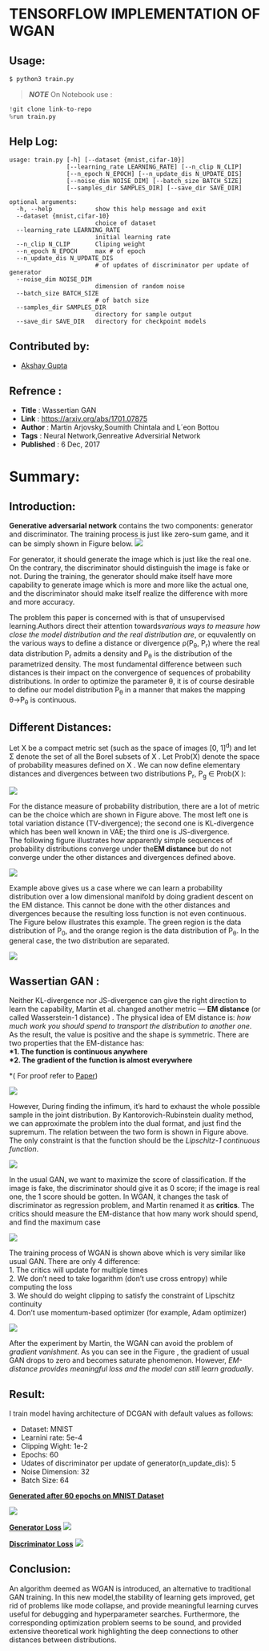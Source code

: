 # TENSORFLOW IMPLEMENTATION OF WGAN

## Usage:
```bash
$ python3 train.py
```
>**_NOTE_** On Notebook use :
```python
!git clone link-to-repo
%run train.py
```

## Help Log:
```
usage: train.py [-h] [--dataset {mnist,cifar-10}]
                [--learning_rate LEARNING_RATE] [--n_clip N_CLIP]
                [--n_epoch N_EPOCH] [--n_update_dis N_UPDATE_DIS]
                [--noise_dim NOISE_DIM] [--batch_size BATCH_SIZE]
                [--samples_dir SAMPLES_DIR] [--save_dir SAVE_DIR]

optional arguments:
  -h, --help            show this help message and exit
  --dataset {mnist,cifar-10}
                        choice of dataset
  --learning_rate LEARNING_RATE
                        initial learning rate
  --n_clip N_CLIP       Cliping weight
  --n_epoch N_EPOCH     max # of epoch
  --n_update_dis N_UPDATE_DIS
                        # of updates of discriminator per update of generator
  --noise_dim NOISE_DIM
                        dimension of random noise
  --batch_size BATCH_SIZE
                        # of batch size
  --samples_dir SAMPLES_DIR
                        directory for sample output
  --save_dir SAVE_DIR   directory for checkpoint models
```

## Contributed by:
* [Akshay Gupta](https://github.com/akshay-gupta123)

## Refrence :
* **Title** : Wassertian GAN
* **Link** : https://arxiv.org/abs/1701.07875
* **Author** : Martin Arjovsky,Soumith Chintala and L´eon Bottou
* **Tags** : Neural Network,Genreative Adversirial Network
* **Published** : 6 Dec, 2017

# Summary:

## Introduction:

<strong>Generative adversarial network</strong> contains the two components: generator and discriminator. The training process is just like zero-sum game, and it can be simply shown in Figure below. 
<img src="/asset/gan.png"/>

For generator, it should generate the image which is just like the real one. On the contrary, the discriminator should distinguish the image is fake or not. During the training, the generator should make itself have more capability to generate image which is more and more like the actual one, and the discriminator should make itself realize the difference with more and more accuracy.

The problem this paper is concerned with is that of unsupervised learning.Authors direct their attention towards<em>various ways to measure how close the model distribution and the real distribution are</em>, or equvalently on the various ways to define a distance or divergence  ρ(P<sub>θ</sub>, P<sub>r</sub>) where the real data distribution P<sub>r</sub> admits a density and P<sub>θ</sub> is the distribution of the parametrized density. The most fundamental difference between such distances is their impact on the convergence of sequences of probability distributions. In order to optimize the parameter θ, it is of course desirable to define our model distribution P<sub>θ</sub> in a manner that makes the mapping θ→P<sub>θ</sub> is continuous.

## Different Distances:

Let X be a compact metric set (such as the space of images [0, 1]<sup>d</sup>) and let Σ denote the set of all the Borel subsets of X . Let Prob(X) denote the space of probability measures defined on X . We can now define elementary distances and divergences between two distributions P<sub>r</sub>, P<sub>g</sub> ∈ Prob(X ):

<img src="/asset/dis.png"/>

For the distance measure of probability distribution, there are a lot of metric can be the choice which are shown in Figure above. The most left one is total variation distance (TV-divergence); the second one is KL-divergence which has been well known in VAE; the third one is JS-divergence.
<br>The following figure illustrates how apparently simple sequences of probability distributions converge under the<strong>EM distance </strong>but do not converge under the other distances and divergences defined above.

<img src="/asset/example.png"/>

Example above gives us a case where we can learn a probability distribution over a low dimensional manifold by doing gradient descent on the EM distance. This cannot be done with the other distances and divergences because the resulting loss function is not even continuous.<br>
The Figure below illustrates this example. The green region is the data distribution of P<sub>0</sub>, and the orange region is the data distribution of P<sub>θ</sub>. In the general case, the two distribution are separated.

<img src="/asset/illustration.png"/>


## Wassertian GAN :

Neither KL-divergence nor JS-divergence can give the right direction to learn the capability, Martin et al. changed another metric — <strong>EM distance</strong> (or called Wasserstein-1 distance) . The physical idea of EM distance is:<em> how much work you should spend to transport the distribution to another one</em>. As the result, the value is positive and the shape is symmetric. There are two properties that the EM-distance has:<br>
<strong>*1. The function is continuous anywhere<br>
*2. The gradient of the function is almost everywhere</strong>

*( For proof refer to <a href="https://arxiv.org/abs/1701.07875">Paper</a>)

<img src="/asset/dual form.png"/>

However, During finding the infimum, it’s hard to exhaust the whole possible sample in the joint distribution. By Kantorovich-Rubinstein duality method, we can approximate the problem into the dual format, and just find the supremum. The relation between the two form is shown in Figure above. The only constraint is that the function should be the <em>Lipschitz-1 continuous function</em>.

<img src="/asset/object-wgan.png"/>

In the usual GAN, we want to maximize the score of classification. If the image is fake, the discriminator should give it as 0 score; if the image is real one, the 1 score should be gotten. In WGAN, it changes the task of discriminator as regression problem, and Martin renamed it as <strong>critics</strong>. The critics should measure the EM-distance that how many work should spend, and find the maximum case

<img src="/asset/algorithm-wgan.png"/>

The training process of WGAN is shown above which is very similar like usual GAN. There are only 4 difference:
<br>1. The critics will update for multiple times
<br>2. We don’t need to take logarithm (don’t use cross entropy) while computing the loss
<br>3. We should do weight clipping to satisfy the constraint of Lipschitz continuity
<br>4. Don’t use momentum-based optimizer (for example, Adam optimizer)

<img src="/asset/loss-dis.png"/>

After the experiment by Martin, the WGAN can avoid the problem of <em>gradient vanishment</em>. As you can see in the Figure , the gradient of usual GAN drops to zero and becomes saturate phenomenon. However, <em>EM-distance provides meaningful loss and the model can still learn gradually</em>.

## Result: 

I train model having architecture of DCGAN with default values as follows:
* Dataset: MNIST
* Learnini rate: 5e-4
* Clipping Wight: 1e-2
* Epochs: 60
* Udates of discriminator per update of generator(n_update_dis): 5
* Noise Dimension: 32
* Batch Size: 64

<strong><ins>Generated after 60 epochs on MNIST Dataset</ins></strong>

<img src="/asset/image_gen.png"/>

<strong><ins>Generator Loss</ins></strong>
<img src="/asset/gloss.png"/>

<strong><ins>Discriminator Loss</ins></strong>
<img src="/asset/dloss.png"/>

## Conclusion:

An algorithm deemed as WGAN is introduced, an alternative to traditional GAN training. In this new model,the stability of learning gets improved, get rid of problems like mode collapse, and provide meaningful learning curves useful for debugging and hyperparameter searches. Furthermore, the corresponding optimization problem seems to be sound, and provided extensive theoretical work highlighting the deep connections to other distances between distributions.








